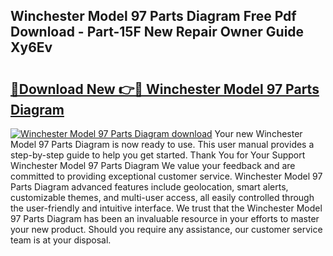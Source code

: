 ## Winchester Model 97 Parts Diagram Free Pdf Download - Part-15F New Repair Owner Guide Xy6Ev

# <h2><a href="http://dfimeeh.blite.top/?on=Winchester+Model+97+Parts+Diagram">🔗Download New 👉🔴 Winchester Model 97 Parts Diagram</a></h2>

[![Winchester Model 97 Parts Diagram download](https://i.imgur.com/lujVjoI.png)](http://dfimeeh.blite.top/?on=Winchester+Model+97+Parts+Diagram)
Your new Winchester Model 97 Parts Diagram is now ready to use. This user manual provides a step-by-step guide to help you get started. Thank You for Your Support Winchester Model 97 Parts Diagram We value your feedback and are committed to providing exceptional customer service. Winchester Model 97 Parts Diagram advanced features include geolocation, smart alerts, customizable themes, and multi-user access, all easily controlled through the user-friendly and intuitive interface. We trust that the Winchester Model 97 Parts Diagram has been an invaluable resource in your efforts to master your new product. Should you require any assistance, our customer service team is at your disposal.

